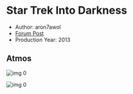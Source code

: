 # Star Trek Into Darkness

* Author: aron7awol
* [Forum Post](https://www.avsforum.com/threads/bass-eq-for-filtered-movies.2995212/post-56865444)
* Production Year: 2013

## Atmos

![img 0](https://i.imgur.com/QWqIe64.jpg)

![img 0](https://i.imgur.com/Mf6Sd4e.png)

